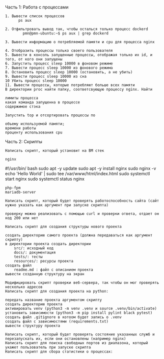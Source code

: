 Часть 1: Работа с процессами

    1. Вывести список процессов
          ps aux
      
    2. Отфильтровать вывод так, чтобы осталься только процесс dockerd
            pmn@pmn-ubuntu:~$ ps aux | grep dockerd 

    3. Вывести информацию о потребляемой памяти и cpu для процесса nginx
    
    4. Отобразить процессы только своего пользователя
    5. Вывести в консоль запущенные процессы, отображая только их id, и того, от кого они запущены
    6. Запустить процесс sleep 10000 в фоновом режиме
    7. Вывести процесс sleep 10000 из фонового режима
    8. Остановить процесс sleep 10000 (остановить, а не убить)
    9. Вывести процесс sleep 10000 из сна
    10 Убить процесс sleep 10000
    11. Вывести процессы, которые потребляют больше всех памяти
    В директории proc найти папку, соответсвующую процессу nginx. Найти

    лимиты процесса
    какая команда запущенна в процессе
    содержимое стэка

    Запустить top и отсортировать процессы по

    объему используемой памяти;
    времени работы
    проценту использования cpu

Часть 2: Скрипты

    Написать скрипт, который установит на ВМ стек

    nginx

#!/usr/bin/ bash
sudo apt -y update
sudo apt -y install nginx
sudo nginx -v
echo 'Hello World' | sudo tee /var/www/html/index.html
sudo systemctl start nginx
sudo systemctl status nginx
    
    php-fpm
    mariadb-server

    Написать скрипт, который будет проверять работоспособность сайта (сайт нужно указать как аргумент при запуске скрипта)

    проверку можно реализовать с помощью curl и проверки ответа, отдает он код 200 или нет

    Написать скрипт для создания структуры нового проекта

    создать директорию самого проекта (должна передаваться как аргумент скрипту)
    в директории проекта создать директории
        src/: исходный код
        docs/: документация
        tests/: тесты
        resources/: ресурсы проекта
    создать файл
        readme.md : файл с описанием проекта
    вывести созданную структуру на экран

    Модифицировать скрипт проверки веб-сервера, так чтобы он мог проверять несколько адресов
    Написать скрипт для создания проекта на python:

    передать название проекта аргументом скрипту
    создать директорию проекта
    активировать venv (python3 -m venv .venv и source .venv/bin/activate)
    установить зависимости (python3 -m pip install pylint black pytest)
    создать файл .gitignore в котоом будет запись о .venv
    создать файл с зависимостями (requirements.txt)
    вывести структуру проекта

    Написать скрипт, который будет проверять состояние указанных служб и перезапускать их, если они остановлены (например nginx)
    Написать скрипт для поиска свободных портов из диапазона, который укажет пользователь при запуске скрипта
    Написать скрипт для сбора статистики о процессах:
